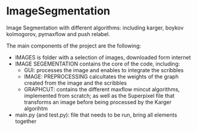 # ImageSegmentation
Image Segmentation with different algorithms: including karger, boykov kolmogorov, pymaxflow and push relabel.

The main components of the project are the following: 

- IMAGES is folder with a selection of images, downloaded form internet
- IMAGE SEGEMENTATION contains the core of the code, including: 
  - GUI: processes the image and enables to integrate the scribbles
  - IMAGE: PREPROCESSING calcultates the weights of the graph created from the image and the scribbles
  - GRAPHCUT: contains the different maxflow mincut algorithms, implemented from scratch; as well as the Superpixel file that transforms an image before being processed by the Karger algorihtm
- main.py (and test.py): file that needs to be run, bring all elements together


